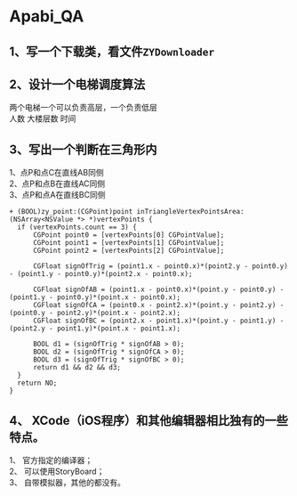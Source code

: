 # Apabi_QA

## 1、写一个下载类，看文件```ZYDownloader```

## 2、设计一个电梯调度算法

两个电梯一个可以负责高层，一个负责低层    
人数 大楼层数 时间

## 3、写出一个判断在三角形内
  1、点P和点C在直线AB同侧    
  2、点P和点B在直线AC同侧      
  3、点P和点A在直线BC同侧
  
  ```objc
  + (BOOL)zy_point:(CGPoint)point inTriangleVertexPointsArea:(NSArray<NSValue *> *)vertexPoints {
    if (vertexPoints.count == 3) {
        CGPoint point0 = [vertexPoints[0] CGPointValue];
        CGPoint point1 = [vertexPoints[1] CGPointValue];
        CGPoint point2 = [vertexPoints[2] CGPointValue];
        
        CGFloat signOfTrig = (point1.x - point0.x)*(point2.y - point0.y) - (point1.y - point0.y)*(point2.x - point0.x);
        
        CGFloat signOfAB = (point1.x - point0.x)*(point.y - point0.y) - (point1.y - point0.y)*(point.x - point0.x);
        CGFloat signOfCA = (point0.x - point2.x)*(point.y - point2.y) - (point0.y - point2.y)*(point.x - point2.x);
        CGFloat signOfBC = (point2.x - point1.x)*(point.y - point1.y) - (point2.y - point1.y)*(point.x - point1.x);
        
        BOOL d1 = (signOfTrig * signOfAB > 0);
        BOOL d2 = (signOfTrig * signOfCA > 0);
        BOOL d3 = (signOfTrig * signOfBC > 0);
        return d1 && d2 && d3;
    }
    return NO;
} 
  ```     
  
  
## 4、 XCode（iOS程序）和其他编辑器相比独有的一些特点。
1、 官方指定的编译器；    
2、 可以使用StoryBoard；    
3、 自带模拟器，其他的都没有。